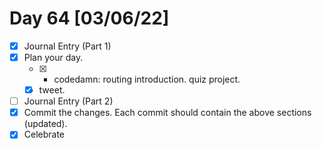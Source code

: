 # Day 64 [03/06/22]

- [x] Journal Entry (Part 1)
- [x] Plan your day.
  - [x] - codedamn: routing introduction. quiz project.
  - [x] tweet.
- [ ] Journal Entry (Part 2)
- [x] Commit the changes. Each commit should contain the above sections (updated).
- [x] Celebrate
<!-- [x] to tick -->
